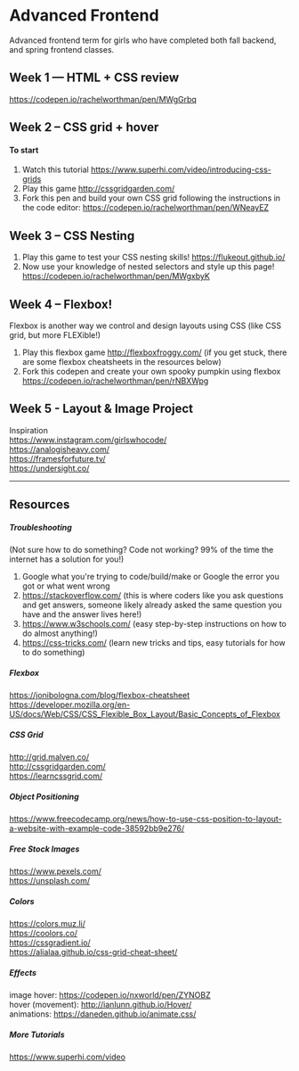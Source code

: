 # Advanced Frontend
Advanced frontend term for girls who have completed both fall backend, and spring frontend classes.

## Week 1 — HTML + CSS review
https://codepen.io/rachelworthman/pen/MWgGrbq

## Week 2 – CSS grid + hover
#### To start
1. Watch this tutorial https://www.superhi.com/video/introducing-css-grids
2. Play this game http://cssgridgarden.com/
3. Fork this pen and build your own CSS grid following the instructions in the code editor: https://codepen.io/rachelworthman/pen/WNeayEZ

## Week 3 – CSS Nesting
1. Play this game to test your CSS nesting skills! https://flukeout.github.io/
2. Now use your knowledge of nested selectors and style up this page! https://codepen.io/rachelworthman/pen/MWgxbyK

## Week 4 – Flexbox!
Flexbox is another way we control and design layouts using CSS (like CSS grid, but more FLEXible!)
1. Play this flexbox game http://flexboxfroggy.com/ (if you get stuck, there are some flexbox cheatsheets in the resources below)
2. Fork this codepen and create your own spooky pumpkin using flexbox https://codepen.io/rachelworthman/pen/rNBXWpg

## Week 5 - Layout & Image Project
Inspiration <br>
https://www.instagram.com/girlswhocode/ <br>
https://analogisheavy.com/ <br>
https://framesforfuture.tv/ <br>
https://undersight.co/
_____________

## Resources
##### Troubleshooting 
(Not sure how to do something? Code not working? 99% of the time the internet has a solution for you!)
1. Google what you're trying to code/build/make or Google the error you got or what went wrong
2. https://stackoverflow.com/ (this is where coders like you ask questions and get answers, someone likely already asked the same question you have and the answer lives here!)
3. https://www.w3schools.com/ (easy step-by-step instructions on how to do almost anything!) 
4. https://css-tricks.com/ (learn new tricks and tips, easy tutorials for how to do something)

##### Flexbox
https://jonibologna.com/blog/flexbox-cheatsheet <br>
https://developer.mozilla.org/en-US/docs/Web/CSS/CSS_Flexible_Box_Layout/Basic_Concepts_of_Flexbox

##### CSS Grid
http://grid.malven.co/ <br>
http://cssgridgarden.com/ <br>
https://learncssgrid.com/

##### Object Positioning
https://www.freecodecamp.org/news/how-to-use-css-position-to-layout-a-website-with-example-code-38592bb9e276/

##### Free Stock Images
https://www.pexels.com/ <br>
https://unsplash.com/

##### Colors
https://colors.muz.li/ <br>
https://coolors.co/ <br>
https://cssgradient.io/ <br>
https://alialaa.github.io/css-grid-cheat-sheet/

##### Effects
image hover: https://codepen.io/nxworld/pen/ZYNOBZ <br>
hover (movement): http://ianlunn.github.io/Hover/ <br>
animations: https://daneden.github.io/animate.css/

##### More Tutorials
https://www.superhi.com/video
